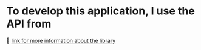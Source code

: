 # To develop this application, I use the API from 
:link: [link for more information about the library](https://github.com/Archakov06/macro-css)
